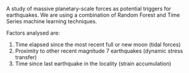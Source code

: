 A study of massive planetary-scale forces as potential triggers for earthquakes. We are using a combination of Random Forest and Time Series machine learning techniques. 

Factors analysed are:
1. Time elapsed since the most recent full or new moon (tidal forces)
2. Proximity to other recent magnitude 7 earthquakes (dynamic stress transfer)
3. Time since last earthquake in the locality (strain accumulation)
